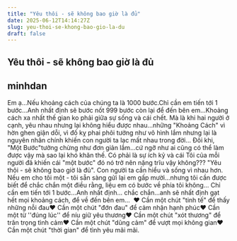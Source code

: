 ```yaml
---
title: "Yêu thôi - sẽ không bao giờ là đủ"
date: 2025-06-12T14:14:27Z
slug: yeu-thoi-se-khong-bao-gio-la-du
draft: false
---
```


## Yêu thôi - sẽ không bao giờ là đủ

## minhdan

Em ạ...​Nếu khoảng cách của chúng ta là 1000 bước.​Chỉ cần em tiến tới 1 bước...​Anh nhất định sẽ bước nốt 999 bước còn lại để đến bên em...​ ​Khoảng cách xa nhất thế gian ko phải giữa sự sống và cái chết. Mà là khi hai người ở cạnh, yêu nhau nhưng lại không hiểu được nhau...những "Khoảng Cách" vì hờn ghen giận dỗi, vì đố kỵ phai phôi tưởng như vô hình lắm nhưng lại là nguyên nhân chính khiến con người ta lạc mất nhau trong đời...​ ​Đôi khi, "Một Bước"tưởng chừng như đơn giản lắm...cứ ngỡ như ai cũng có thể làm được vậy mà sao lại khó khăn thế. Có phải là sự ích kỷ và cái Tôi của mỗi người đã khiến cái "một bước" đó nó trở nên nặng trĩu vậy không???​ ​"Yêu thôi - sẽ không bao giờ là đủ". Con người ta cần hiểu và sống vì nhau hơn. Nếu em cho tôi một - tôi sẵn sàng gửi lại em gấp mười...nhưng tôi cần được biết để chắc chắn một điều rằng, liệu em có bước về phía tôi không...​ ​Chỉ cần em tiến tới 1 bước...​Anh nhất định... chắc chắn...anh sẽ nhất định gạt hết mọi khoảng cách, để về đến bên em...​ ​ 
♥ Cần một chút "tinh tế" để thấy những nỗi đau​♥ Cần một chút "đớn đau" để cảm nhận hạnh phúc​♥ Cần một từ ''đúng lúc'' để níu giữ yêu thương​♥ Cần một chút "xót thương" để trân trọng tình cảm​♥ Cần một chút "dũng cảm" để vượt mọi không gian​♥ Cần một chút "thời gian" để tình yêu mãi mãi.​ 
 ​